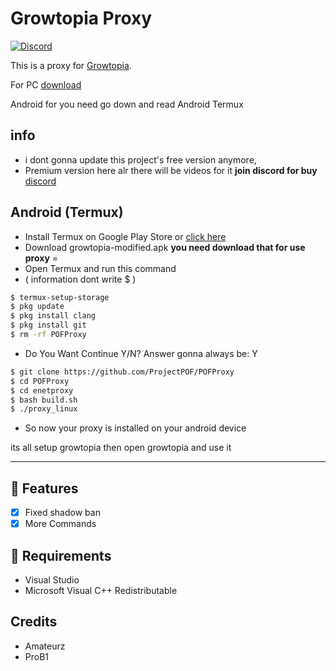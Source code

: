 # Growtopia Proxy
[![Discord](https://img.shields.io/discord/952524017208819722?color=%23000000&style=plastic?label=discord)](https://discord.gg/EVm5aWSKcA)

This is a proxy for [Growtopia](https://growtopiagame.com/).

For PC [download](https://github.com/ProjectPOF/POFProxy/releases/download/v0.10/proxy.exe)

Android for you need go down and read Android Termux
## info
- i dont gonna update this project's free version anymore,
- Premium version here alr there will be videos for it **join discord for buy** [discord](https://discord.gg/EVm5aWSKcA)

<h2>Android (Termux)</h2>

- Install Termux on Google Play Store or [click here](https://play.google.com/store/apps/details?id=com.termux)
- Download growtopia-modified.apk **you need download that for use proxy** = 
- Open Termux and run this command
- ( information dont write $ ) 
```bash
$ termux-setup-storage
$ pkg update
$ pkg install clang 
$ pkg install git
$ rm -rf POFProxy
```
- Do You Want Continue Y/N? Answer gonna always be: Y

```bash
$ git clone https://github.com/ProjectPOF/POFProxy
$ cd POFProxy
$ cd enetproxy
$ bash build.sh
$ ./proxy_linux
```
- So now your proxy is installed on your android device

its all setup growtopia then open growtopia and use it
<hr>

## 📜 Features
- [x] Fixed shadow ban
- [x] More Commands

## 📝 Requirements
- Visual Studio
- Microsoft Visual C++ Redistributable


## Credits
- Amateurz
- ProB1
